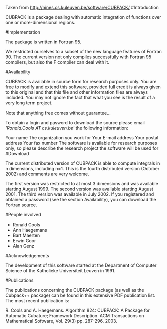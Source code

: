 Taken from http://nines.cs.kuleuven.be/software/CUBPACK/
#Introduction

CUBPACK is a package dealing with automatic integration of functions over one or more-dimensional regions.

#Implementation

The package is written in Fortran 95.

We restricted ourselves to a subset of the new language features of Fortran 90. The current version not only compiles successfully with Fortran 95 compilers, but also the F compiler can deal with it.

#Availability

CUBPACK is available in source form for research purposes only. You are free to modify and extend this software, provided full credit is always given to this original and that this file and other information files are always included. You may not ignore the fact that what you see is the result of a very long term project.

Note that anything free comes without guarantee...

To obtain a login and pasword to download the source please email *'Ronald.Cools AT cs.kuleuven.be'* the following information:

Your name
The organization you work for
Your E-mail address
Your postal address
Your fax number
The software is available for research purposes only, so please describe the research project the software will be used for
#Download

The current distributed version of CUBPACK is able to compute integrals in n dimensions, including n=1. This is the fourth distributed version (October 2002) and comments are very welcome.

The first version was restricted to at most 3 dimensions and was available starting August 1999.
The second version was available starting August 2001.
The third version was available in July 2002.
If you registered and obtained a password (see the section Availability), you can download the Fortran source.

#People involved

* Ronald Cools
* Ann Haegemans
* Bart Maerten
* Erwin Goor
* Alan Genz

#Acknowledgements

The development of this software started at the Department of Computer Science of the Katholieke Universiteit Leuven in 1991.

#Publications

The publications concerning the CUBPACK package (as well as the Cubpack++ package) can be found in this extensive PDF publication list. The most recent publication is:

R. Cools and A. Haegemans. Algorithm 824: CUBPACK: A Package for Automatic Cubature; Framework Description. ACM Transactions on Mathematical Software, Vol. 29(3) pp. 287-296. 2003.
